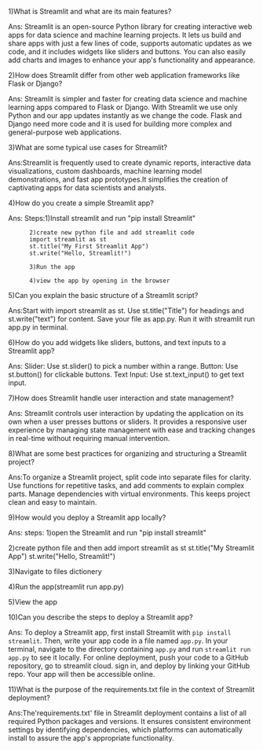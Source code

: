 1)What is Streamlit and what are its main features?

Ans: Streamlit is an open-source Python library for creating interactive web apps for data science and machine learning projects. It lets us build and share apps with just a few lines of code, supports automatic updates as we code, and it includes widgets like sliders and buttons. You can also easily add charts and images to enhance your app's functionality and appearance.


2)How does Streamlit differ from other web application frameworks like Flask or Django?

Ans: Streamlit is simpler and faster for creating data science and machine learning apps compared to Flask or Django. With Streamlit we use only Python and our app updates instantly as we change the code. Flask and Django need more code and it is  used for building more complex and general-purpose web applications.


3)What are some typical use cases for Streamlit?

Ans:Streamlit is frequently used to create dynamic reports, interactive data visualizations, custom dashboards, machine learning model demonstrations, and fast app prototypes.It simplifies the creation of captivating apps for data scientists and analysts.


4)How do you create a simple Streamlit app?

Ans: Steps:1)Install streamlit and run "pip install Streamlit"

          2)create new python file and add streamlit code
          import streamlit as st
          st.title("My First Streamlit App")
          st.write("Hello, Streamlit!")
          
          3)Run the app
          
          4)view the app by opening in the browser

5)Can you explain the basic structure of a Streamlit script?

Ans:Start with import streamlit as st.
    Use st.title("Title") for headings and st.write("text") for content.
    Save your file as app.py.
    Run it with streamlit run app.py in terminal.

6)How do you add widgets like sliders, buttons, and text inputs to a Streamlit app?

Ans: Slider: Use st.slider() to pick a number within a range.
     Button: Use st.button() for clickable buttons.
     Text Input: Use st.text_input() to get text input.  

7)How does Streamlit handle user interaction and state management?

Ans: Streamlit controls user interaction by updating the application on its own when a user presses buttons or sliders. It provides a responsive user experience by managing state management with ease and tracking changes in real-time without requiring manual intervention.

8)What are some best practices for organizing and structuring a Streamlit project?

Ans:To organize a Streamlit project, split code into separate files for clarity. Use functions for repetitive tasks, and add comments to explain complex parts. Manage dependencies with virtual environments. This keeps project clean and easy to maintain.

9)How would you deploy a Streamlit app locally?

Ans: steps:
1)open the Streamlit and run "pip install streamlit"

2)create python file and then add
import streamlit as st
st.title("My Streamlit App")
st.write("Hello, Streamlit!")

3)Navigate to files dictionery

4)Run the app(streamlit run app.py)

5)View the app

10)Can you describe the steps to deploy a Streamlit app?

Ans: To deploy a Streamlit app, first install Streamlit with `pip install streamlit`. Then, write your app code in a file named `app.py`. In your terminal, navigate to the directory containing `app.py` and run `streamlit run app.py` to see it locally. For online deployment, push your code to a GitHub repository, go to streamlit cloud. sign in, and deploy by linking your GitHub repo. Your app will then be accessible online.

11)What is the purpose of the requirements.txt file in the context of Streamlit deployment?

Ans:The'requirements.txt' file in Streamlit deployment contains a list of all required Python packages and versions. It ensures consistent environment settings by identifying dependencies, which platforms can automatically install to assure the app's appropriate functionality.

